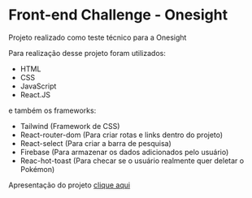 # Front-end Challenge - Onesight

Projeto realizado como teste técnico para a Onesight

Para realização desse projeto foram utilizados:

- HTML
- CSS
- JavaScript
- React.JS

e também os frameworks:

- Tailwind (Framework de CSS)
- React-router-dom (Para criar rotas e links dentro do projeto)
- React-select (Para criar a barra de pesquisa)
- Firebase (Para armazenar os dados adicionados pelo usuário)
- Reac-hot-toast (Para checar se o usuário realmente quer deletar o Pokémon)

Apresentação do projeto [clique aqui](https://onesight-challenge-tau.vercel.app/)
